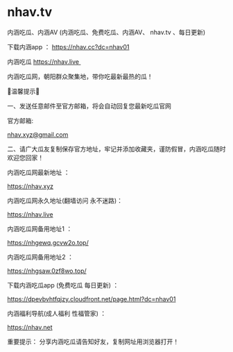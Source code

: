 # nhav.tv
内涵吃瓜、内涵AV
(内涵吃瓜、免费吃瓜、内涵AV、 nhav.tv 、每日更新)

下载内涵app ： https://nhav.cc?dc=nhav01



内涵吃瓜 https://nhav.live 

内涵吃瓜网，朝阳群众聚集地，带你吃最新最热的瓜！



🌟温馨提示🌟



一、发送任意邮件至官方邮箱，将会自动回复您最新吃瓜官网

官方邮箱:

nhav.xyz@gmail.com



二、请广大瓜友复制保存官方地址，牢记并添加收藏夹，谨防假冒，内涵吃瓜随时欢迎您回家！

内涵吃瓜网最新地址 ：

https://nhav.xyz

内涵吃瓜网永久地址(翻墙访问 永不迷路)：

https://nhav.live

内涵吃瓜网备用地址1 ：

https://nhgewq.gcvw2o.top/

内涵吃瓜网备用地址2 ：

https://nhgsaw.0zf8wo.top/

下载内涵吃瓜app (免费吃瓜 每日更新) ：

https://dpevbvhtfqjzy.cloudfront.net/page.html?dc=nhav01

内涵福利导航(成人福利 性福管家) ：

https://nhav.net

重要提示： 分享内涵吃瓜请告知好友，复制网址用浏览器打开！
